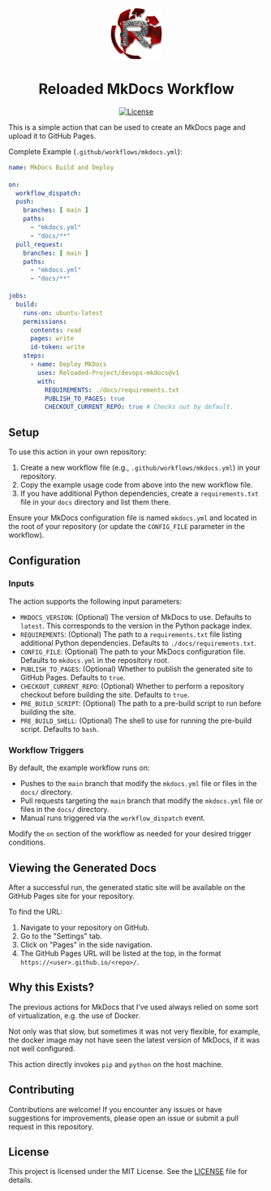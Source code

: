 <div align="center">
  <a href="https://github.com/Reloaded-Project/reloaded-templates-rust" target="_blank">
    <img src="assets/reloaded-logo.png" alt="reloaded Logo" width="100"/>
  </a>

  <h1 align="center">Reloaded MkDocs Workflow</h1>

  <p>
    <a href="LICENSE">
      <img src="https://img.shields.io/badge/License-MIT-blue.svg" alt="License">
    </a>
  </p>
</div>

This is a simple action that can be used to create an MkDocs page and upload it to GitHub Pages.

Complete Example (`.github/workflows/mkdocs.yml`):

```yaml
name: MkDocs Build and Deploy

on:
  workflow_dispatch:
  push:
    branches: [ main ]
    paths:
      - "mkdocs.yml"
      - "docs/**"
  pull_request:
    branches: [ main ]
    paths:
      - "mkdocs.yml"
      - "docs/**"

jobs:
  build:
    runs-on: ubuntu-latest
    permissions:
      contents: read
      pages: write
      id-token: write
    steps:
      - name: Deploy MkDocs
        uses: Reloaded-Project/devops-mkdocs@v1
        with:
          REQUIREMENTS: ./docs/requirements.txt
          PUBLISH_TO_PAGES: true
          CHECKOUT_CURRENT_REPO: true # Checks out by default.
```

## Setup

To use this action in your own repository:

1. Create a new workflow file (e.g., `.github/workflows/mkdocs.yml`) in your repository.
2. Copy the example usage code from above into the new workflow file.
3. If you have additional Python dependencies, create a `requirements.txt` file in your `docs` directory and list them there. 

Ensure your MkDocs configuration file is named `mkdocs.yml` and located in the root of your
repository (or update the `CONFIG_FILE` parameter in the workflow).

## Configuration

### Inputs

The action supports the following input parameters:

- `MKDOCS_VERSION`: (Optional) The version of MkDocs to use. Defaults to `latest`. This corresponds to the version in the Python package index.
- `REQUIREMENTS`: (Optional) The path to a `requirements.txt` file listing additional Python dependencies. Defaults to `./docs/requirements.txt`.
- `CONFIG_FILE`: (Optional) The path to your MkDocs configuration file. Defaults to `mkdocs.yml` in the repository root.
- `PUBLISH_TO_PAGES`: (Optional) Whether to publish the generated site to GitHub Pages. Defaults to `true`.
- `CHECKOUT_CURRENT_REPO`: (Optional) Whether to perform a repository checkout before building the site. Defaults to `true`.
- `PRE_BUILD_SCRIPT`: (Optional) The path to a pre-build script to run before building the site.
- `PRE_BUILD_SHELL`: (Optional) The shell to use for running the pre-build script. Defaults to `bash`.

### Workflow Triggers

By default, the example workflow runs on:

- Pushes to the `main` branch that modify the `mkdocs.yml` file or files in the `docs/` directory. 
- Pull requests targeting the `main` branch that modify the `mkdocs.yml` file or files in the `docs/` directory.
- Manual runs triggered via the `workflow_dispatch` event.

Modify the `on` section of the workflow as needed for your desired trigger conditions.

## Viewing the Generated Docs

After a successful run, the generated static site will be available on the GitHub Pages site for your repository. 

To find the URL:

1. Navigate to your repository on GitHub.
2. Go to the "Settings" tab.
3. Click on "Pages" in the side navigation.
4. The GitHub Pages URL will be listed at the top, in the format `https://<user>.github.io/<repo>/`.

## Why this Exists?

The previous actions for MkDocs that I've used always relied on some sort of virtualization,
e.g. the use of Docker.

Not only was that slow, but sometimes it was not very flexible, for example, the docker
image may not have seen the latest version of MkDocs, if it was not well configured.

This action directly invokes `pip` and `python` on the host machine.

## Contributing

Contributions are welcome! If you encounter any issues or have suggestions for improvements,
please open an issue or submit a pull request in this repository.

## License

This project is licensed under the MIT License. See the [LICENSE](LICENSE) file for details.